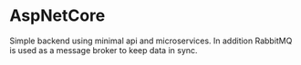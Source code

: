 # AspNetCore

Simple backend using minimal api and microservices. In addition RabbitMQ is used as a message broker to keep data in sync.

